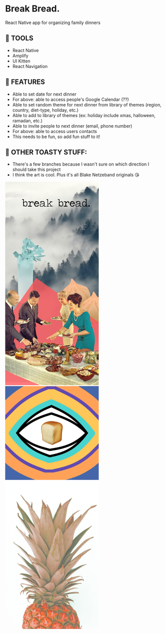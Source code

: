 # Break Bread.

React Native app for organizing family dinners

## 🍞 TOOLS

- React Native
- Amplify
- UI Kitten
- React Navigation

## 🍞 FEATURES

- Able to set date for next dinner
- For above: able to access people's Google Calendar (??)
- Able to set random theme for next dinner from library of themes (region, country, diet-type, holiday, etc.)
- Able to add to library of themes (ex: holiday include xmas, halloween, ramadan, etc.)
- Able to invite people to next dinner (email, phone number)
- For above: able to access users contacts
- This needs to be fun, so add fun stuff to it!

## 🍞 OTHER TOASTY STUFF:

- There's a few branches because I wasn't sure on which direction I should take this project
- I think the art is cool. Plus it's all Blake Netzeband originals 😘

<img src="https://raw.githubusercontent.com/blakeface/break-bread/master/assets/images/splash.png" alt="splash page" width="300" />
<img src="https://raw.githubusercontent.com/blakeface/break-bread/master/assets/images/icon.png" alt="icon" width="300" />
<img src="https://raw.githubusercontent.com/blakeface/break-bread/master/assets/images/blue-pineapple.png" alt="blue pineapple" width="300" />
